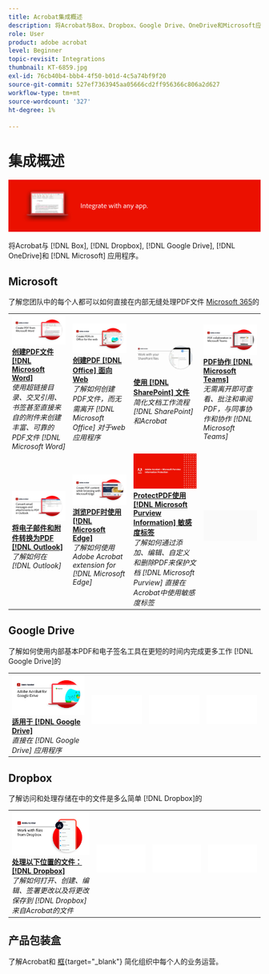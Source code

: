 ```yaml
---
title: Acrobat集成概述
description: 将Acrobat与Box、Dropbox、Google Drive、OneDrive和Microsoft应用程序集成
role: User
product: adobe acrobat
level: Beginner
topic-revisit: Integrations
thumbnail: KT-6859.jpg
exl-id: 76cb40b4-bbb4-4f50-b01d-4c5a74bf9f20
source-git-commit: 527ef7363945aa05666cd2ff956366c806a2d627
workflow-type: tm+mt
source-wordcount: '327'
ht-degree: 1%

---
```


# 集成概述

![Acrobat Integrated Image](../assets/Hero-Integrate.png)

将Acrobat与 [!DNL Box], [!DNL Dropbox], [!DNL Google Drive], [!DNL OneDrive]和 [!DNL Microsoft] 应用程序。

## Microsoft

了解您团队中的每个人都可以如何直接在内部无缝处理PDF文件 [Microsoft 365](https://www.adobe.com/documentcloud/integrations/microsoft-office-365.html)的

<table style="table-layout:fixed">
<tr>
  <td>
    <a href="createfromword.md">
      <img alt="从Microsoft Word创建PDF文件" src="../assets/CreateWord.png" />
    </a>
    <div>
    <a href="createfromword.md"><strong>创建PDF文件 [!DNL Microsoft Word]</strong></a>
    </div>
    <em>使用超链接目录、交叉引用、书签甚至直接来自的附件来创建丰富、可靠的PDF文件 [!DNL Microsoft Word]</em>
    <br>
  </td>
  <td>
    <a href="createofficeweb.md">
      <img alt="创建PDF [!DNL Office] 面向Web" src="../assets/Officeweb_1280.png" />
    </a>
    <div>
    <a href="createofficeweb.md"><strong>创建PDF [!DNL Office] 面向Web</strong></a>
    </div>
    <em>了解如何创建PDF文件，而无需离开 [!DNL Microsoft Office] 对于web应用程序</em>
    <br>
  </td> 
  <td>
    <a href="acrobatandsp.md">
      <img alt="使用 [!DNL SharePoint] 文件" src="../assets/SharePoint.png" />
    </a>
    <div>
    <a href="acrobatandsp.md"><strong>使用 [!DNL SharePoint] 文件</strong></a>
    </div>
    <em>简化文档工作流程 [!DNL SharePoint] 和Acrobat</em>
    <br>
  </td>
  <td>
    <a href="acrobatandteams.md">
      <img alt="PDF协作 [!DNL Microsoft Teams]" src="../assets/MicrosoftTeams.png" />
    </a>
    <div>
    <a href="acrobatandteams.md"><strong>PDF协作 [!DNL Microsoft Teams]</strong></a>
    </div>
    <em>无需离开即可查看、批注和审阅PDF，与同事协作和协作 [!DNL Microsoft Teams]</em>
    <br>
  </td>
</tr>
<tr>
  <td>
    <a href="outlook.md">
      <img alt="在Outlook中将电子邮件和附件转换为PDF" src="../assets/Outlook.jpg" />
    </a>
    <div>
    <a href="outlook.md"><strong>将电子邮件和附件转换为PDF [!DNL Outlook]</strong></a>
    </div>
    <em>了解如何在 [!DNL Outlook]</em>
    <br>
  </td>
  <td>
    <a href="edge.md">
      <img alt="浏览PDF时使用 [!DNL Microsoft Edge]" src="../assets/Edge_1280.png" />
    </a>
    <div>
    <a href="edge.md"><strong>浏览PDF时使用 [!DNL Microsoft Edge]</strong></a>
    </div>
    <em>了解如何使用Adobe Acrobat extension for [!DNL Microsoft Edge]</em>
    <br>
  </td>
  <td>
    <a href="microsoftsensitivitylabels.md">
      <img alt="浏览PDF时使用 [!DNL Microsoft Edge]" src="../assets/Purview_1280.png" />
    </a>
    <div>
    <a href="microsoftsensitivitylabels.md"><strong>ProtectPDF使用 [!DNL Microsoft Purview Information] 敏感度标签</strong></a>
    </div>
    <em>了解如何通过添加、编辑、自定义和删除PDF来保护文档 [!DNL Microsoft Purview] 直接在Acrobat中使用敏感度标签</em>
    <br>
  </td>
  <td>
   <img alt="间隔条" src="../assets/Grayspacer.png" />
    <div>
    <br>
  </td>
</tr>
</table>

## Google Drive

了解如何使用内部基本PDF和电子签名工具在更短的时间内完成更多工作 [!DNL Google Drive]的

<table style="table-layout:fixed">
<tr>
  <td>
    <a href="acrobatandgoogle.md">
      <img alt="Adobe Acrobat for Google Drive" src="../assets/acrobatgoogle.jpg" />
    </a>
    <div>
    <a href="acrobatandgoogle.md"><strong>适用于 [!DNL Google Drive]</strong></a>
    </div>
    <em>直接在 [!DNL Google Drive] 应用程序</em>
    <br>
  </td>
  <td>
   <img alt="间隔条" src="../assets/Whitespacer.png" />
    <div>
    <br>
  </td>
  <td>
   <img alt="间隔条" src="../assets/Whitespacer.png" />
    <div>
    <br>
  </td>
  <td>
   <img alt="间隔条" src="../assets/Whitespacer.png" />
    <div>
    <br>
  </td>
</tr>
</table>

## Dropbox

了解访问和处理存储在中的文件是多么简单 [!DNL Dropbox]的

<table style="table-layout:fixed">
<tr>
  <td>
    <a href="acrobat-dropbox.md">
      <img alt="处理以下位置的文件： [!DNL Dropbox]" src="../assets/Dropbox.png" />
    </a>
    <div>
    <a href="acrobat-dropbox.md"><strong>处理以下位置的文件： [!DNL Dropbox]</strong></a>
    </div>
    <em>了解如何打开、创建、编辑、签署更改以及将更改保存到 [!DNL Dropbox] 来自Acrobat的文件</em>
    <br>
  </td>
  <td>
   <img alt="间隔条" src="../assets/Whitespacer.png" />
    <div>
    <br>
  </td>
  <td>
   <img alt="间隔条" src="../assets/Whitespacer.png" />
    <div>
    <br>
  </td>
  <td>
   <img alt="间隔条" src="../assets/Whitespacer.png" />
    <div>
    <br>
  </td>
</tr>
</table>

## 产品包装盒

了解Acrobat和 [框](https://www.adobe.com/documentcloud/integrations/box.html){target="_blank"} 简化组织中每个人的业务运营。
